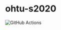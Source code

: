# ohtu-s2020

![GitHub Actions](https://github.com/mluukkai/ohtu-viikko1-s2020/workflows/Java%20CI%20with%20Gradle/badge.svg)
